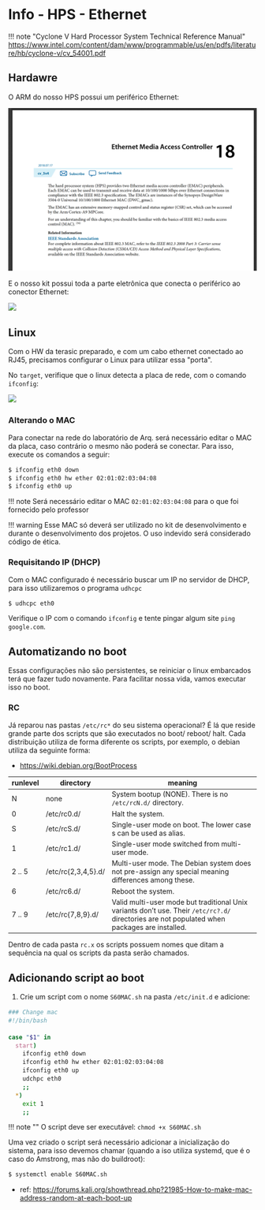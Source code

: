# Info - HPS - Ethernet 

!!! note "Cyclone V Hard Processor System Technical Reference Manual"
    https://www.intel.com/content/dam/www/programmable/us/en/pdfs/literature/hb/cyclone-v/cv_54001.pdf

## Hardawre

O ARM do nosso HPS possui um periférico Ethernet: 

![](figs/info-hps-ethernet-hps.png)

E o nosso kit possui toda a parte eletrônica que conecta o periférico ao conector Ethernet:

![](info-hps-ethernet-de10.png)

## Linux

Com o HW da terasic preparado, e com um cabo ethernet conectado ao RJ45, precisamos configurar o Linux para utilizar essa "porta".

No `target`, verifique que o linux detecta a placa de rede, com o comando `ifconfig`: 

![](info-hps-ethernet-ifconfig.png)

### Alterando o MAC

Para conectar na rede do laboratório de Arq. será necessário editar o MAC da placa, caso contrário o mesmo não poderá se conectar. Para isso, execute os comandos a seguir:

```bash
$ ifconfig eth0 down
$ ifconfig eth0 hw ether 02:01:02:03:04:08
$ ifconfig eth0 up
```

!!! note
    Será necessário editar o MAC  `02:01:02:03:04:08` para o que foi fornecido pelo professor

!!! warning
    Esse MAC só deverá ser utilizado no kit de desenvolvimento e durante o desenvolvimento dos projetos. O uso indevido será considerado código de ética.
    
### Requisitando IP (DHCP)

Com o MAC configurado é necessário buscar um IP no servidor de DHCP, para isso utilizaremos o programa `udhcpc`

``` bash
$ udhcpc eth0
```

Verifique o IP com o comando `ifconfig` e tente pingar algum site `ping google.com`.

## Automatizando no boot

Essas configurações não são persistentes, se reiniciar o linux embarcados terá que fazer tudo novamente. Para facilitar nossa vida, vamos executar isso no boot.

### RC

Já reparou nas pastas `/etc/rc*` do seu sistema operacional? É lá que reside grande parte dos scripts que são executados no boot/ reboot/ halt. Cada distribuição utiliza de forma diferente os scripts, por exemplo, o debian utiliza da seguinte forma:

- https://wiki.debian.org/BootProcess

| runlevel | directory           | meaning                                                                                                                                     |
|----------|---------------------|---------------------------------------------------------------------------------------------------------------------------------------------|
| N        | none                | System bootup (NONE). There is no `/etc/rcN.d/` directory.                                                                                    |
| 0        | /etc/rc0.d/         | Halt the system.                                                                                                                            |
| S        | /etc/rcS.d/         | Single-user mode on boot. The lower case s can be used as alias.                                                                            |
| 1        | /etc/rc1.d/         | Single-user mode switched from multi-user mode.                                                                                             |
| 2 .. 5   | /etc/rc{2,3,4,5}.d/ | Multi-user mode. The Debian system does not pre-assign any special meaning differences among these.                                         |
| 6        | /etc/rc6.d/         | Reboot the system.                                                                                                                          |
| 7 .. 9   | /etc/rc{7,8,9}.d/   | Valid multi-user mode but traditional Unix variants don’t use. Their `/etc/rc?.d/` directories are not populated when packages are installed.  |

Dentro de cada pasta `rc.x` os scripts possuem nomes que ditam a sequência na qual os scripts da pasta serão chamados.

## Adicionando script ao boot

1. Crie um script com o nome `S60MAC.sh` na pasta `/etc/init.d` e adicione:

```bash
### Change mac
#!/bin/bash

case "$1" in
  start)
    ifconfig eth0 down
    ifconfig eth0 hw ether 02:01:02:03:04:08
    ifconfig eth0 up
    udchpc eth0
    ;;
  *)
    exit 1
    ;;
```

!!! note ""
    O script deve ser executável: `chmod +x S60MAC.sh`

Uma vez criado o script será necessário adicionar a inicialização do sistema,
para isso devemos chamar (quando a iso utiliza systemd, que é o caso do
Amstrong, mas não do buildroot):

```bash
$ systemctl enable S60MAC.sh
```

- ref: https://forums.kali.org/showthread.php?21985-How-to-make-mac-address-random-at-each-boot-up
